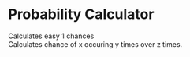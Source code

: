 # Probability Calculator
Calculates easy 1 chances  
Calculates chance of x occuring y times over z times.